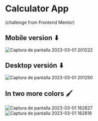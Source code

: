 # Calculator App
(challenge from Frontend Mentor)

## Mobile version ⬇
![Captura de pantalla 2023-03-01 201222](https://user-images.githubusercontent.com/112867716/222242274-5f0c6bb9-f818-4cd3-965f-4fdb25c424ff.png)

## Desktop versión ⬇
![Captura de pantalla 2023-03-01 201250](https://user-images.githubusercontent.com/112867716/222244538-8fff814b-468e-42b1-a365-5949002f4543.png)

## In two more colors 🖌
![Captura de pantalla 2023-03-01 162827](https://user-images.githubusercontent.com/112867716/222244598-e2354b77-bef8-4835-be82-dfb15127d3ee.png)
![Captura de pantalla 2023-03-01 162818](https://user-images.githubusercontent.com/112867716/222244636-93ee85f7-97e7-48bc-b0ec-0f4bdc067a32.png)
